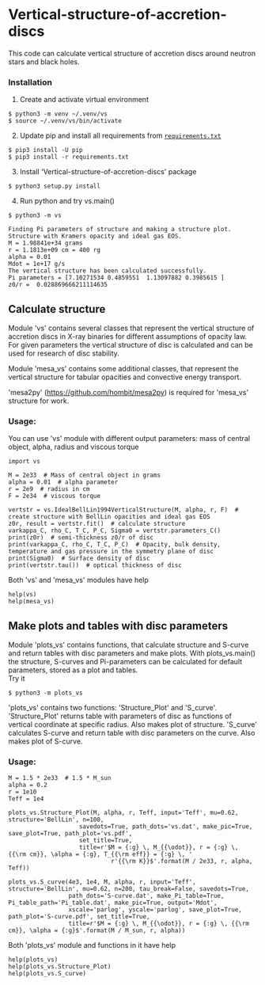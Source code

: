 # Vertical-structure-of-accretion-discs

This code can calculate vertical structure of accretion discs around neutron stars and black holes.

### Installation

1. Create and activate virtual environment

``` shell
$ python3 -m venv ~/.venv/vs
$ source ~/.venv/vs/bin/activate
```

2. Update pip and install all requirements from [`requirements.txt`](https://github.com/Andrey890/Vertical-structure-of-accretion-discs/blob/master/requirements.txt)

``` shell
$ pip3 install -U pip
$ pip3 install -r requirements.txt
```

3. Install 'Vertical-structure-of-accretion-discs' package

``` shell
$ python3 setup.py install
```

4. Run python and try vs.main()

``` shell
$ python3 -m vs
```

	Finding Pi parameters of structure and making a structure plot. 
	Structure with Kramers opacity and ideal gas EOS.
	M = 1.98841e+34 grams
	r = 1.1813e+09 cm = 400 rg
	alpha = 0.01
	Mdot = 1e+17 g/s
	The vertical structure has been calculated successfully.
	Pi parameters = [7.10271534 0.4859551  1.13097882 0.3985615 ]
	z0/r =  0.028869666211114635

## Calculate structure

Module 'vs' contains several classes that represent the vertical 
structure of accretion discs in X-ray binaries for different assumptions 
of opacity law. For given parameters the vertical structure of 
disc is calculated and can be used for research of disc stability.

Module 'mesa_vs' contains some additional classes, that represent 
the vertical structure for tabular opacities and convective energy transport.

'mesa2py' (https://github.com/hombit/mesa2py) is required for 'mesa_vs' structure for work.

### Usage:
You can use 'vs' module with different output parameters: mass of central object, alpha, radius and viscous torque

``` python3
import vs

M = 2e33  # Mass of central object in grams
alpha = 0.01  # alpha parameter
r = 2e9  # radius in cm
F = 2e34  # viscous torque

vertstr = vs.IdealBellLin1994VerticalStructure(M, alpha, r, F)  # create structure with BellLin opacities and ideal gas EOS
z0r, result = vertstr.fit()  # calculate structure
varkappa_C, rho_C, T_C, P_C, Sigma0 = vertstr.parameters_C()
print(z0r)  # semi-thickness z0/r of disc
print(varkappa_C, rho_C, T_C, P_C)  # Opacity, bulk density, temperature and gas pressure in the symmetry plane of disc
print(Sigma0)  # Surface density of disc
print(vertstr.tau())  # optical thickness of disc
```
Both 'vs' and 'mesa_vs' modules have help
``` python3
help(vs)
help(mesa_vs)
```

## Make plots and tables with disc parameters

Module 'plots_vs' contains functions, that calculate structure and S-curve and return tables with disc parameters and make plots.
With plots_vs.main() the structure, S-curves and Pi-parameters can be calculated for default parameters, stored as a plot and tables.  
Try it
``` shell
$ python3 -m plots_vs
```

'plots_vs' contains two functions: 'Structure_Plot' and 'S_curve'. 
'Structure_Plot' returns table with parameters of disc as functions of vertical coordinate at specific radius. Also makes plot of structure.
'S_curve' calculates S-curve and return table with disc parameters on the curve. Also makes plot of S-curve.

### Usage:
``` python3
M = 1.5 * 2e33  # 1.5 * M_sun
alpha = 0.2
r = 1e10
Teff = 1e4

plots_vs.Structure_Plot(M, alpha, r, Teff, input='Teff', mu=0.62, structure='BellLin', n=100,
                   	savedots=True, path_dots='vs.dat', make_pic=True, save_plot=True, path_plot='vs.pdf',
                   	set_title=True,
                   	title=r'$M = {:g} \, M_{{\odot}}, r = {:g} \, {{\rm cm}}, \alpha = {:g}, T_{{\rm eff}} = {:g} \, '
                        	 r'{{\rm K}}$'.format(M / 2e33, r, alpha, Teff))

plots_vs.S_curve(4e3, 1e4, M, alpha, r, input='Teff', structure='BellLin', mu=0.62, n=200, tau_break=False, savedots=True,
            	 path_dots='S-curve.dat', make_Pi_table=True, Pi_table_path='Pi_table.dat', make_pic=True, output='Mdot',
            	 xscale='parlog', yscale='parlog', save_plot=True, path_plot='S-curve.pdf', set_title=True,
            	 title=r'$M = {:g} \, M_{{\odot}}, r = {:g} \, {{\rm cm}}, \alpha = {:g}$'.format(M / M_sun, r, alpha))
```
Both 'plots_vs' module and functions in it have help
``` python3
help(plots_vs)
help(plots_vs.Structure_Plot)
help(plots_vs.S_curve)
```
